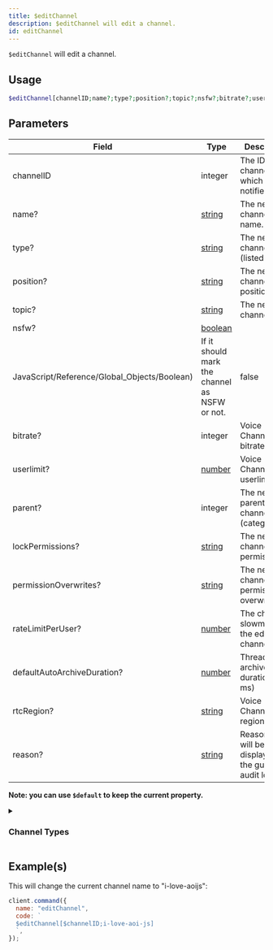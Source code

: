 ```yaml
---
title: $editChannel
description: $editChannel will edit a channel.
id: editChannel
---
```


`$editChannel` will edit a channel.

## Usage

```php
$editChannel[channelID;name?;type?;position?;topic?;nsfw?;bitrate?;userlimit?;parent?;lockPermissions?;permissionOverwrites?;rateLimitPerUser?;defaultAutoArchiveDuration?;rtcRegion?;reason?]
```

## Parameters

| Field                                        | Type                                                                                                | Description                                               | Required |
| -------------------------------------------- | --------------------------------------------------------------------------------------------------- | --------------------------------------------------------- | :------: |
| channelID                                    | integer                                                                                             | The ID of the channel which will be notified.             |   true   |
| name?                                        | [string](https://developer.mozilla.org/en-US/docs/Web/JavaScript/Reference/Global_Objects/String)   | The new channel name.                                     |  false   |
| type?                                        | [string](https://developer.mozilla.org/en-US/docs/Web/JavaScript/Reference/Global_Objects/String)   | The new channel type. (listed below)                      |  false   |
| position?                                    | [string](https://developer.mozilla.org/en-US/docs/Web/JavaScript/Reference/Global_Objects/String)   | The new channel position.                                 |  false   |
| topic?                                       | [string](https://developer.mozilla.org/en-US/docs/Web/JavaScript/Reference/Global_Objects/String)   | The new channel topic.                                    |  false   |
| nsfw?                                        | [boolean](https://developer.mozilla.org/en-US/docs/Web/JavaScript/Reference/Global_Objects/Boolean) |
| JavaScript/Reference/Global_Objects/Boolean) | If it should mark the channel as NSFW or not.                                                       | false                                                     |
| bitrate?                                     | integer                                                                                             | Voice Channel bitrate.                                    |  false   |
| userlimit?                                   | [number](https://developer.mozilla.org/en-US/docs/Web/JavaScript/Reference/Global_Objects/Number)   | Voice Channel userlimit.                                  |  false   |
| parent?                                      | integer                                                                                             | The new parent of the channel. (category ID)              |  false   |
| lockPermissions?                             | [string](https://developer.mozilla.org/en-US/docs/Web/JavaScript/Reference/Global_Objects/String)   | The new channels lock permissions.                        |  false   |
| permissionOverwrites?                        | [string](https://developer.mozilla.org/en-US/docs/Web/JavaScript/Reference/Global_Objects/String)   | The new channels permission overwrites.                   |  false   |
| rateLimitPerUser?                            | [number](https://developer.mozilla.org/en-US/docs/Web/JavaScript/Reference/Global_Objects/Number)   | The channel slowmode of the edited channel.               |  false   |
| defaultAutoArchiveDuration?                  | [number](https://developer.mozilla.org/en-US/docs/Web/JavaScript/Reference/Global_Objects/Number)   | Thread/Forum archive duration. (in ms)                    |  false   |
| rtcRegion?                                   | [string](https://developer.mozilla.org/en-US/docs/Web/JavaScript/Reference/Global_Objects/String)   | Voice Channel RTC region.                                 |  false   |
| reason?                                      | [string](https://developer.mozilla.org/en-US/docs/Web/JavaScript/Reference/Global_Objects/String)   | Reason which will be displayed in the guild's audit logs. |  false   |

**Note: you can use `$default` to keep the current property.**

<details>
  <summary><h3> Channel Types </h3></summary>

| Channel Type         |                    |
| -------------------- | ------------------ |
| Text Channel         | Text               |
| Voice Channel        | Voice              |
| Category             | Category           |
| Stage Channel        | Stage              |
| Private Thread       | PrivateThread      |
| Public Thread        | PublicThread       |
| Forum                | Forum              |
| Announcement Thread  | AnnouncementThread |
| Announcement Channel | Announcement       |

Note: all channel types are **case-sensitive**.

</details>

## Example(s)

This will change the current channel name to "i-love-aoijs":

```javascript
client.command({
  name: "editChannel",
  code: `
  $editChannel[$channelID;i-love-aoi-js]
  `,
});
```
